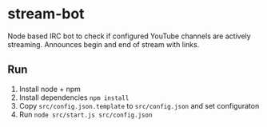 # stream-bot
Node based IRC bot to check if configured YouTube channels are actively streaming. Announces begin and end of stream with links.

## Run
1. Install node + npm
2. Install dependencies `npm install`
3. Copy `src/config.json.template` to `src/config.json` and set configuraton
4. Run `node src/start.js src/config.json`
